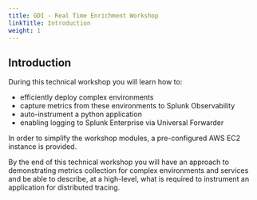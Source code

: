 ```yaml
---
title: GDI - Real Time Enrichment Workshop
linkTitle: Introduction
weight: 1
---
```


## Introduction

During this technical workshop you will learn how to:

- efficiently deploy complex environments
- capture metrics from these environments to Splunk Observability
- auto-instrument a python application
- enabling logging to Splunk Enterprise via Universal Forwarder

In order to simplify the workshop modules, a pre-configured AWS EC2 instance is provided.

By the end of this technical workshop you will have an approach to demonstrating metrics collection for complex environments and services and be able to describe, at a high-level, what is required to instrument an application for distributed tracing.
